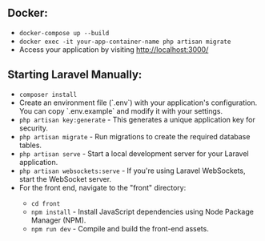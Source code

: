 <h2>Docker:</h2>
<ul>
<li><code>docker-compose up --build</code></li>
<li><code>docker exec -it your-app-container-name php artisan migrate</code></li>
<li>Access your application by visiting <a href="http://localhost:3000/">http://localhost:3000/</a></li>
</ul>

<h2>Starting Laravel Manually:</h2>
<ul>
<li><code>composer install</code></li>
<li>Create an environment file (`.env`) with your application's configuration. You can copy `.env.example` and modify it with your settings.</li>
<li><code>php artisan key:generate</code> - This generates a unique application key for security.</li>
<li><code>php artisan migrate</code> - Run migrations to create the required database tables.</li>
<li><code>php artisan serve</code> - Start a local development server for your Laravel application.</li>
<li><code>php artisan websockets:serve</code> - If you're using Laravel WebSockets, start the WebSocket server.</li>
<li>For the front end, navigate to the "front" directory:</li>
<ul>
<li><code>cd front</code></li>
<li><code>npm install</code> - Install JavaScript dependencies using Node Package Manager (NPM).</li>
<li><code>npm run dev</code> - Compile and build the front-end assets.</li>
</ul>
</ul>
